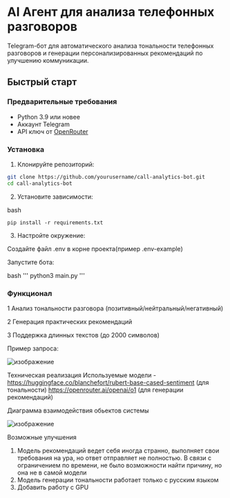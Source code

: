 # AI Агент для анализа телефонных разговоров


Telegram-бот для автоматического анализа тональности телефонных разговоров и генерации персонализированных рекомендаций по улучшению коммуникации.

## Быстрый старт

### Предварительные требования
- Python 3.9 или новее
- Аккаунт Telegram
- API ключ от [OpenRouter](https://openrouter.ai/)

### Установка

1. Клонируйте репозиторий:
```bash
git clone https://github.com/yourusername/call-analytics-bot.git
cd call-analytics-bot
```
2. Установите зависимости:

bash
```
pip install -r requirements.txt
```
3. Настройте окружение:

Создайте файл .env в корне проекта(пример .env-example)

Запустите бота:

bash
'''
    python3 main.py
'''
### Функционал

1 Анализ тональности разговора (позитивный/нейтральный/негативный)

2 Генерация практических рекомендаций

3 Поддержка длинных текстов (до 2000 символов)

Пример запроса:



![изображение](https://github.com/user-attachments/assets/bdd41d71-1bcc-4c1a-970a-d33b6944b306)




Техническая реализация
Используемые модели - https://huggingface.co/blanchefort/rubert-base-cased-sentiment (для тональности)
https://openrouter.ai/openai/o1 (для генерации рекомендаций)


Диаграмма взаимодействия обьектов системы



![изображение](https://github.com/user-attachments/assets/51c38924-ed88-4427-837b-d083f268eb47)





Возможные улучшения
1) Модель рекомендаций ведет себя иногда странно, выполняет свои требования на ура, но ответ отправляет не полностью. В связи с ограничением по времени, не было возможности найти причину, но она не в самой модели
2) Модель генерации тональности работает только с русским языком
3) Добавить работу с GPU
